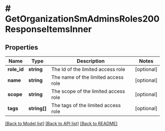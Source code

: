 # # GetOrganizationSmAdminsRoles200ResponseItemsInner

## Properties

Name | Type | Description | Notes
------------ | ------------- | ------------- | -------------
**role_id** | **string** | The Id of the limited access role | [optional]
**name** | **string** | The name of the limited access role | [optional]
**scope** | **string** | The scope of the limited access role | [optional]
**tags** | **string[]** | The tags of the limited access role | [optional]

[[Back to Model list]](../../README.md#models) [[Back to API list]](../../README.md#endpoints) [[Back to README]](../../README.md)
